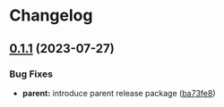 # Changelog

## [0.1.1](https://github.com/carbynestack/amphora/compare/parent-v0.1.0...parent-v0.1.1) (2023-07-27)


### Bug Fixes

* **parent:** introduce parent release package ([ba73fe8](https://github.com/carbynestack/amphora/commit/ba73fe865470052ce2381d81de3017a6bb27e7fe))
